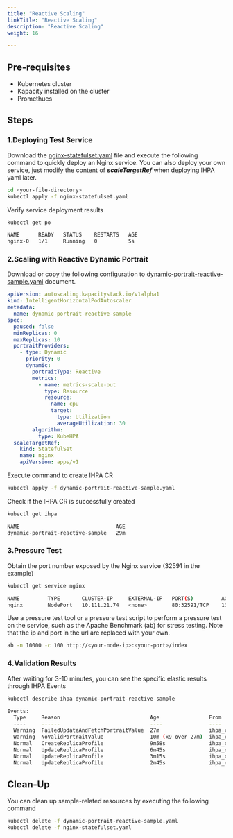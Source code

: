 ```yaml
---
title: "Reactive Scaling"
linkTitle: "Reactive Scaling"
description: "Reactive Scaling"
weight: 16

---
```


## Pre-requisites

- Kubernetes cluster
- Kapacity installed on the cluster
- Promethues

## Steps

### 1.Deploying Test Service

Download the [nginx-statefulset.yaml](/examples/nginx-statefulset.yaml) file and execute the following command to
quickly deploy an Nginx service. You can also deploy your own service, just modify the content of ***scaleTargetRef***
when deploying IHPA yaml later.

```bash
cd <your-file-directory>
kubectl apply -f nginx-statefulset.yaml
```

Verify service deployment results

```bash
kubectl get po

NAME      READY   STATUS    RESTARTS   AGE
nginx-0   1/1     Running   0          5s
```

### 2.Scaling with Reactive Dynamic Portrait

Download or copy the following configuration
to [dynamic-portrait-reactive-sample.yaml](/examples/ihpa/dynamic-portrait-reactive-sample.yaml) document.

```yaml
apiVersion: autoscaling.kapacitystack.io/v1alpha1
kind: IntelligentHorizontalPodAutoscaler
metadata:
  name: dynamic-portrait-reactive-sample
spec:
  paused: false
  minReplicas: 0
  maxReplicas: 10
  portraitProviders:
    - type: Dynamic
      priority: 0
      dynamic:
        portraitType: Reactive
        metrics:
          - name: metrics-scale-out
            type: Resource
            resource:
              name: cpu
              target:
                type: Utilization
                averageUtilization: 30
        algorithm:
          type: KubeHPA
  scaleTargetRef:
    kind: StatefulSet
    name: nginx
    apiVersion: apps/v1
```

Execute command to create IHPA CR

```bash
kubectl apply -f dynamic-portrait-reactive-sample.yaml
```

Check if the IHPA CR is successfully created

```bash
kubectl get ihpa

NAME                               AGE
dynamic-portrait-reactive-sample   29m
```

### 3.Pressure Test

Obtain the port number exposed by the Nginx service (32591 in the example)

```bash
kubectl get service nginx

NAME         TYPE       CLUSTER-IP     EXTERNAL-IP   PORT(S)         AGE
nginx        NodePort   10.111.21.74   <none>        80:32591/TCP    13m
```

Use a pressure test tool or a pressure test script to perform a pressure test on the service, such as the Apache
Benchmark (ab) for stress testing. Note that the ip and port in the url are replaced with your own.

```bash
ab -n 10000 -c 100 http://<your-node-ip>:<your-port>/index
```

### 4.Validation Results

After waiting for 3-10 minutes, you can see the specific elastic results through IHPA Events

```bash
kubectl describe ihpa dynamic-portrait-reactive-sample

Events:
  Type     Reason                             Age                From             Message
  ----     ------                             ----               ----             -------
  Warning  FailedUpdateAndFetchPortraitValue  27m                ihpa_controller  failed to update and fetch portrait value: failed to fetch portrait value: failed to get HorizontalPortrait "default/dynamic-portrait-reactive-sample-reactive": HorizontalPortrait.autoscaling.kapacity.traas.io "dynamic-portrait-reactive-sample-reactive" not found
  Warning  NoValidPortraitValue               10m (x9 over 27m)  ihpa_controller  no valid portrait value for now
  Normal   CreateReplicaProfile               9m58s              ihpa_controller  create ReplicaProfile with onlineReplcas: 1, cutoffReplicas: 0, standbyReplicas: 0
  Normal   UpdateReplicaProfile               6m45s              ihpa_controller  update ReplicaProfile with onlineReplcas: 1 -> 6, cutoffReplicas: 0 -> 0, standbyReplicas: 0 -> 0
  Normal   UpdateReplicaProfile               3m15s              ihpa_controller  update ReplicaProfile with onlineReplcas: 6 -> 4, cutoffReplicas: 0 -> 0, standbyReplicas: 0 -> 0
  Normal   UpdateReplicaProfile               2m45s              ihpa_controller  update ReplicaProfile with onlineReplcas: 4 -> 1, cutoffReplicas: 0 -> 0, standbyReplicas: 0 -> 0
```

## Clean-Up

You can clean up sample-related resources by executing the following command

```bash
kubectl delete -f dynamic-portrait-reactive-sample.yaml 
kubectl delete -f nginx-statefulset.yaml 
```